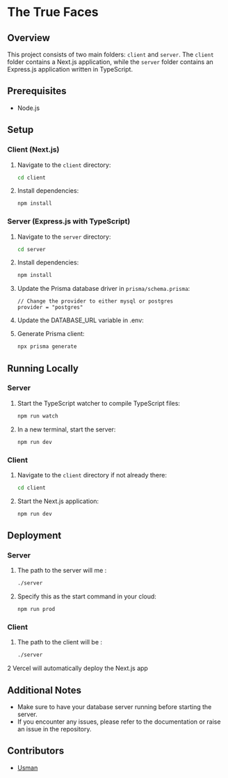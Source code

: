 # The True Faces

## Overview

This project consists of two main folders: `client` and `server`. The `client` folder contains a Next.js application, while the `server` folder contains an Express.js application written in TypeScript.

## Prerequisites

- Node.js

## Setup

### Client (Next.js)

1. Navigate to the `client` directory:

    ```bash
    cd client
    ```

2. Install dependencies:

    ```bash
    npm install
    ```

### Server (Express.js with TypeScript)

1. Navigate to the `server` directory:

    ```bash
    cd server
    ```

2. Install dependencies:

    ```bash
    npm install
    ```

3. Update the Prisma database driver in `prisma/schema.prisma`:

    ```prisma
    // Change the provider to either mysql or postgres
    provider = "postgres"
    ```

5. Update the DATABASE_URL variable in .env:

4. Generate Prisma client:

    ```bash
    npx prisma generate
    ```

## Running Locally

### Server

1. Start the TypeScript watcher to compile TypeScript files:

    ```bash
    npm run watch
    ```

2. In a new terminal, start the server:

    ```bash
    npm run dev
    ```

### Client

1. Navigate to the `client` directory if not already there:

    ```bash
    cd client
    ```

2. Start the Next.js application:

    ```bash
    npm run dev
    ```


## Deployment

### Server

1. The path to the server will me :

    ```bash
    ./server
    ```

2. Specify this as the start command in your cloud:

    ```bash
    npm run prod
    ```



### Client


1. The path to the client will be :

    ```bash
    ./server
    ```

2 Vercel will automatically deploy the Next.js app

## Additional Notes

- Make sure to have your database server running before starting the server.
- If you encounter any issues, please refer to the documentation or raise an issue in the repository.

## Contributors

- [Usman](https://github.com/usman-174)


